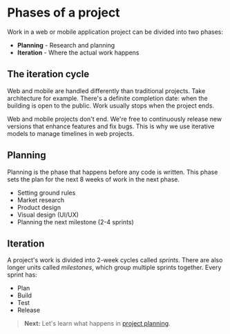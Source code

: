 # Phases of a project

Work in a web or mobile application project can be divided into two phases:

  - **Planning** - Research and planning
  - **Iteration** - Where the actual work happens

## The iteration cycle

Web and mobile are handled differently than traditional projects. Take architecture for example. There's a definite completion date: when the building is open to the public. Work usually stops when the project ends.

Web and mobile projects don't end. We're free to continuously release new versions that enhance features and fix bugs. This is why we use iterative models to manage timelines in web projects.

## Planning

Planning is the phase that happens before any code is written. This phase sets the plan for the next 8 weeks of work in the next phase.

  - Setting ground rules
  - Market research
  - Product design
  - Visual design (UI/UX)
  - Planning the next milestone (2-4 sprints)

## Iteration

A project's work is divided into 2-week cycles called *sprints*. There are also longer units called *milestones*, which group multiple sprints together. Every sprint has:

  - Plan
  - Build
  - Test
  - Release

> **Next:** Let's learn what happens in [project planning](planning.md).
